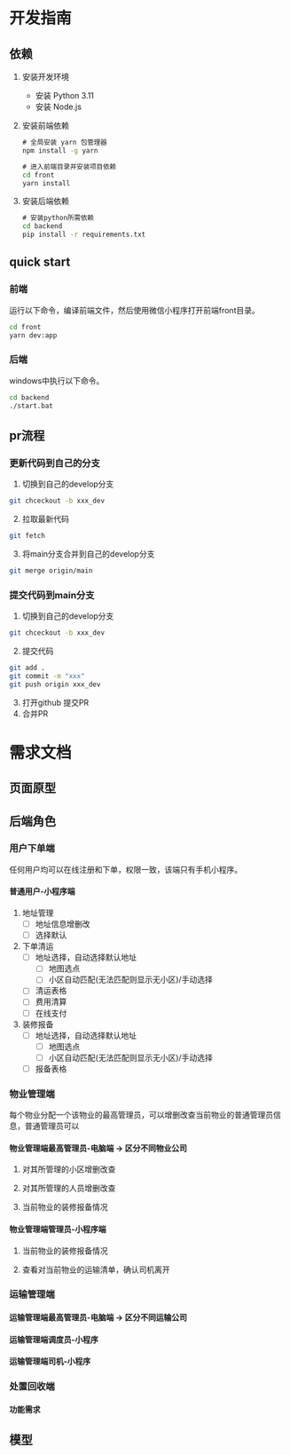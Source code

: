 # 开发指南

## 依赖

1. 安装开发环境
   - 安装 Python 3.11
   - 安装 Node.js

2. 安装前端依赖
   ```cmd
   # 全局安装 yarn 包管理器
   npm install -g yarn
   
   # 进入前端目录并安装项目依赖
   cd front
   yarn install
   ```

3. 安装后端依赖
   ```cmd
   # 安装python所需依赖
   cd backend
   pip install -r requirements.txt
   ```

## quick start

### 前端

运行以下命令，编译前端文件，然后使用微信小程序打开前端front目录。
```cmd
cd front
yarn dev:app
```
### 后端

windows中执行以下命令。
```cmd
cd backend
./start.bat
```

## pr流程

### 更新代码到自己的分支

1. 切换到自己的develop分支
```bash
git chceckout -b xxx_dev
```
2. 拉取最新代码
```bash
git fetch
```
3. 将main分支合并到自己的develop分支
```bash
git merge origin/main
```

### 提交代码到main分支

1. 切换到自己的develop分支
```bash
git chceckout -b xxx_dev
```
2. 提交代码
```bash
git add .
git commit -m "xxx"
git push origin xxx_dev
```
3. 打开github 提交PR
4. 合并PR

# 需求文档

## 页面原型



## 后端角色

### 用户下单端
任何用户均可以在线注册和下单，权限一致，该端只有手机小程序。

#### 普通用户-小程序端

1. 地址管理
   - [ ] 地址信息增删改
   - [ ] 选择默认

2. 下单清运
   - [ ] 地址选择，自动选择默认地址
      - [ ] 地图选点
      - [ ] 小区自动匹配(无法匹配则显示无小区)/手动选择
   - [ ] 清运表格
   - [ ] 费用清算
   - [ ] 在线支付

3. 装修报备
   - [ ] 地址选择，自动选择默认地址
      - [ ] 地图选点
      - [ ] 小区自动匹配(无法匹配则显示无小区)/手动选择
   - [ ] 报备表格

### 物业管理端
每个物业分配一个该物业的最高管理员，可以增删改查当前物业的普通管理员信息，普通管理员可以

#### 物业管理端最高管理员-电脑端 -> 区分不同物业公司

1. 对其所管理的小区增删改查

2. 对其所管理的人员增删改查

3. 当前物业的装修报备情况

#### 物业管理端管理员-小程序端

1. 当前物业的装修报备情况

2. 查看对当前物业的运输清单，确认司机离开

### 运输管理端

#### 运输管理端最高管理员-电脑端 -> 区分不同运输公司

#### 运输管理端调度员-小程序

#### 运输管理端司机-小程序

### 处置回收端

#### 功能需求

## 模型